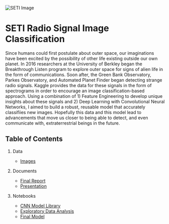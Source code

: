 ![SETI Image](https://nieznanyswiat.co.uk/wp-content/uploads/2016/05/antena-kosmos.jpg)
# SETI Radio Signal Image Classification

Since humans could first postulate about outer space, our imaginations have been excited by the possibility of other life existing outside our own planet. In 2016 researchers at the University of Berkley began the Breakthrough Listen program to explore outer space for signs of alien life in the form of communications. Soon after, the Green Bank Observatory, Parkes Observatory, and Automated Planet Finder began detecting strange radio signals. Kaggle provides the data for these signals in the form of spectrograms in order to encourage an image classification-based approach. Using a combination of 1) Feature Engineering to develop unique insights about these signals and 2) Deep Learning with Convolutional Neural Networks, I aimed to build a robust, reusable model that accurately classifiies new images. Hopefully this data and this model lead to advancements that move us closer to being able to detect, and even communicate with, extraterrestrial beings in the future.

## **Table of Contents**
1. Data
    - [Images](https://www.kaggle.com/tentotheminus9/seti-data)

2. Documents
    - [Final Report](https://docs.google.com/document/d/14Gic_16qEgUQGUonp4LaZ705UrPasQe-BGcTkaDQsqQ/edit?usp=sharing)
    - [Presentation](https://docs.google.com/presentation/d/1TPcuEFrVLo_sMPPajqpGhc4c2OlM9zEsl6hoXCvYbfs/edit?usp=sharing)
3. Notebooks  
    - [CNN Model Library](https://github.com/maessery/SETI-Radio-Signal-Image-Classification/tree/main/Model%20Library)
    - [Exploratory Data Analysis](https://github.com/maessery/SETI-Radio-Signal-Image-Classification/blob/main/Notebooks/seti-exploratory-data-analysis.ipynb)
    - [Final Model](https://github.com/maessery/SETI-Radio-Signal-Image-Classification/blob/main/seti-deep-learning-signal-image-processing.ipynb)



